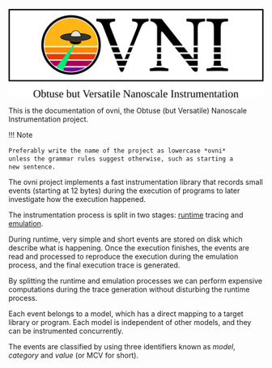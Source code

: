 ![Ovni logo](logo2.png)

This is the documentation of ovni, the Obtuse (but Versatile) Nanoscale
Instrumentation project.

!!! Note

	Preferably write the name of the project as lowercase *ovni*
	unless the grammar rules suggest otherwise, such as starting a
	new sentence.

The ovni project implements a fast instrumentation library that records
small events (starting at 12 bytes) during the execution of programs to
later investigate how the execution happened.

The instrumentation process is split in two stages: [runtime](runtime)
tracing and [emulation](emulation/).

During runtime, very simple and short events are stored on disk which
describe what is happening. Once the execution finishes, the events are
read and processed to reproduce the execution during the emulation
process, and the final execution trace is generated.

By splitting the runtime and emulation processes we can perform
expensive computations during the trace generation without disturbing
the runtime process.

Each event belongs to a model, which has a direct mapping to a target
library or program. Each model is independent of other models, and they
can be instrumented concurrently.

The events are classified by using three identifiers known as *model*,
*category* and *value* (or MCV for short).
